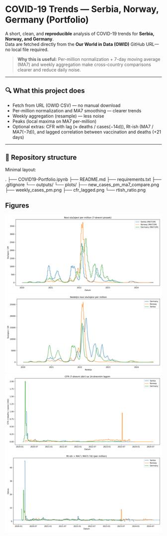 # COVID-19 Trends — Serbia, Norway, Germany (Portfolio)

A short, clean, and **reproducible** analysis of COVID-19 trends for **Serbia, Norway, and Germany**.  
Data are fetched directly from the **Our World in Data (OWID)** GitHub URL—no local file required.

> **Why this is useful:** Per-million normalization + 7-day moving average (MA7) and weekly aggregation make cross-country comparisons clearer and reduce daily noise.

---

## 🔍 What this project does
- Fetch from URL (OWID CSV) — no manual download
- Per-million normalization and MA7 smoothing — clearer trends
- Weekly aggregation (resample) — less noise
- Peaks (local maxima on MA7 per-million)
- Optional extras: CFR with lag (≈ deaths / cases(−14d)), Rt-ish (MA7 / MA7(−7d)), and lagged correlation between vaccination and deaths (+21 days)

---

## 📁 Repository structure
Minimal layout:

.
├── COVID19-Portfolio.ipynb
├── README.md
├── requirements.txt
├── .gitignore
└── outputs/
    └── plots/
        ├── new_cases_pm_ma7_compare.png
        ├── weekly_cases_pm.png
        ├── cfr_lagged.png
        └── rtish_ratio.png


## Figures
![MA7 per million](outputs/plots/new_cases_pm_ma7_compare.png)
![Weekly cases per million](outputs/plots/weekly_cases_pm.png)
![CFR (lag 14d)](outputs/plots/cfr_lagged.png)
![Rt-ish](outputs/plots/rtish_ratio.png)
